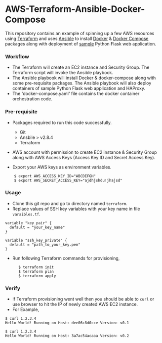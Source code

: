 # AWS-Terraform-Ansible-Docker-Compose
This repository contains an example of spinning up a few AWS resources using [Terraform](https://www.terraform.io/ "Terraform") and uses [Ansible](https://www.ansible.com/ "Ansible") to install [Docker](https://www.docker.com/ "Docker") & [Docker Compose](https://docs.docker.com/compose/ "docker-compose") packages along with deployment of [sample](https://github.com/nirmalpathak/sample-flask-prometheus-app "sample") Python Flask web application.

### Workflow

- The Terraform will create an EC2 instance and Security Group. The Terraform script will invoke the Ansible playbook.
- The Ansible playbook will install Docker & docker-compose along with some pre-requisite packages. The Ansible playbook will also deploy containers of sample Python Flask web application and HAProxy.
- The 'docker-compose.yaml' file contains the docker container orchestration code.

### Pre-requisite
- Packages required to run this code successfully.
	- Git
	- Ansbile > v2.8.4
	- Terraform

- AWS account with permission to create EC2 instance & Security Group along with AWS Access Keys (Access Key ID and Secret Access Key).

- Export your AWS keys as environment variables.
```
	$ export AWS_ACCESS_KEY_ID="ABCDEFGH"
	$ export AWS_SECRET_ACCESS_KEY="ajdhjshdu!jhajsd"
```
### Usage

- Clone this git repo and go to directory named `terraform`.
- Replace values of SSH key variables with your key name in file `varaibles.tf`.
```
variable "key_pair" {
  default = "your_key_name"
}

variable "ssh_key_private" {
  default = "path_to_your_key.pem"
}
```

- Run following Terraform commands for provisioning,

```
	  $ terraform init
	  $ terraform plan
	  $ terraform apply
```
### Verify

- If Terraform provisioning went well then you should be able to `curl` or use browser to hit the IP of newly created AWS EC2 instance.
- For Example,
```
$ curl 1.2.3.4
Hello World! Running on Host: dee06c8d0cce Version: v0.1

$ curl 1.2.3.4
Hello World! Running on Host: 3a7ac54acaaa Version: v0.2
```
